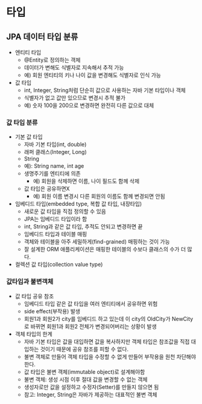 # 타입

## JPA 데이터 타입 분류
- 엔티티 타입
  - @Entity로 정의하는 객체
  - 데이터가 변해도 식별자로 지속해서 추적 가능
  - 예) 회원 엔티티의 키나 나이 값을 변경해도 식별자로 인식 가능
- 값 타입
  - int, Integer, String처럼 단순히 값으로 사용하는 자바 기본 타입이나 객체
  - 식별자가 없고 값만 있으므로 변경시 추적 불가
  - 예) 숫자 100을 200으로 변경하면 완전히 다른 값으로 대체
  
  
### 값 타입 분류
- 기본 값 타입
  - 자바 기본 타입(int, double)
  - 래퍼 클래스(Integer, Long)
  - String
  - 예): String name, int age
  - 생명주기를 엔티티에 의존
    - 예) 회원을 삭제하면 이름, 나이 필드도 함께 삭제
  - 값 타입은 공유하면X
    - 예) 회원 이름 변경시 다른 회원의 이름도 함께 변경되면 안됨
- 임베디드 타입(embedded type, 복합 값 타입, 내장타입)
  - 새로운 값 타입을 직접 정의할 수 있음
  - JPA는 임베디드 타입이라 함
  - int, String과 같은 값 타입, 추적도 안되고 변경하면 끝
  - 임베디드 타입과 테이블 매핑
  - 객체와 테이블을 아주 세밀하게(find-grained) 매핑하는 것이 가능
  - 잘 설계한 ORM 애플리케이션은 매핑한 테이블의 수보다 클래스의 수가 더 많다.
- 컬렉션 값 타입(collection value type)


### 값타입과 불변객체
- 값 타입 공유 참조
  - 임베디드 타입 같은 값 타입을 여러 엔티티에서 공유하면 위험
  - side effect(부작용) 발생
  - 회원1과 회원2가 city를 임베디드 하고 있는데 이 city의 OldCity가 NewCity로 바뀌면 회원1과 회원2 전체가 변경되어버리는 상황이 발생
- 객체 타입의 한계
  - 자바 기본 타입은 값을 대입하면 값을 복사하지만 객체 타입은 참조값을 직접 대입하는 것이기 때문에 공유 참조를 피할 수 없다.
  - 불변 객체로 만들어 객체 타입을 수정할 수 없게 만들어 부작용을 원천 차단해야 한다.
  - 값 타입은 불변 객체(immutable object)로 설계해야함
  - 불변 객체: 생성 시점 이후 절대 값을 변경할 수 없는 객체
  - 생성자로만 값을 설정하고 수정자(Setter)를 만들지 않으면 됨
  - 참고: Integer, String은 자바가 제공하는 대표적인 불변 객체


